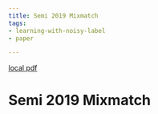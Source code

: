 ```yaml
---
title: Semi 2019 Mixmatch
tags:
- learning-with-noisy-label
- paper

---
```


[local pdf](../../../pdfs/semi-2019-MixMatch.pdf)

# Semi 2019 Mixmatch
